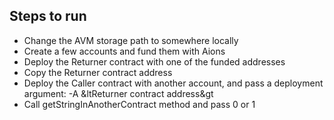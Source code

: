 ## Steps to run
- Change the AVM storage path to somewhere locally
- Create a few accounts and fund them with Aions
- Deploy the Returner contract with one of the funded addresses
- Copy the Returner contract address
- Deploy the Caller contract with another account, and pass a deployment argument: -A &ltReturner contract address&gt
- Call getStringInAnotherContract method and pass 0 or 1
